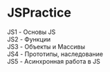 # JSPractice
JS1 - Основы JS  
JS2 - Функции  
JS3 - Объекты и Массивы  
JS4 - Прототипы, наследование  
JS5 - Асинхронная работа в JS  
